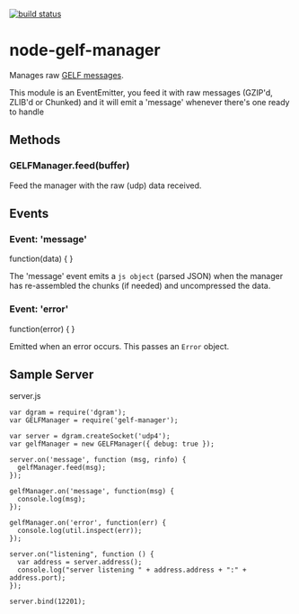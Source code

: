 [![build status](https://secure.travis-ci.org/nail/node-gelf-manager.png)](http://travis-ci.org/nail/node-gelf-manager)
# node-gelf-manager

Manages raw [GELF messages](https://github.com/Graylog2/graylog2-docs/wiki/GELF).

This module is an EventEmitter, you feed it with raw messages (GZIP'd, ZLIB'd or Chunked)
and it will emit a 'message' whenever there's one ready to handle

## Methods

### GELFManager.feed(buffer)

Feed the manager with the raw (udp) data received.

## Events

### Event: 'message'

function(data) { }

The 'message' event emits a `js object` (parsed JSON) when the manager has re-assembled the chunks
(if needed) and uncompressed the data.

### Event: 'error'

function(error) { }

Emitted when an error occurs. This passes an `Error` object.

## Sample Server

server.js

    var dgram = require('dgram');
    var GELFManager = require('gelf-manager');

    var server = dgram.createSocket('udp4');
    var gelfManager = new GELFManager({ debug: true }); 

    server.on('message', function (msg, rinfo) {
      gelfManager.feed(msg);
    });

    gelfManager.on('message', function(msg) {
      console.log(msg);
    });

    gelfManager.on('error', function(err) {
      console.log(util.inspect(err));
    });

    server.on("listening", function () {
      var address = server.address();
      console.log("server listening " + address.address + ":" + address.port);
    });

    server.bind(12201);

